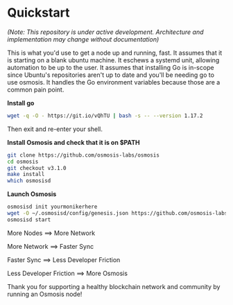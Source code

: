 # Quickstart
_(Note: This repository is under active development. Architecture and implementation may change without documentation)_

This is what you'd use to get a node up and running, fast. It assumes that it is starting on a blank ubuntu machine.  It eschews a systemd unit, allowing automation to be up to the user.  It assumes that installing Go is in-scope since Ubuntu's repositories aren't up to date and you'll be needing go to use osmosis.  It handles the Go environment variables because those are a common pain point.

**Install go**
```bash
wget -q -O - https://git.io/vQhTU | bash -s -- --version 1.17.2
```

Then exit and re-enter your shell.

**Install Osmosis and check that it is on $PATH**
```bash
git clone https://github.com/osmosis-labs/osmosis
cd osmosis
git checkout v3.1.0
make install
which osmosisd
```

**Launch Osmosis**
```bash
osmosisd init yourmonikerhere
wget -O ~/.osmosisd/config/genesis.json https://github.com/osmosis-labs/networks/raw/main/osmosis-1/genesis.json
osmosisd start
```

More Nodes ==> More Network

More Network ==> Faster Sync

Faster Sync ==> Less Developer Friction

Less Developer Friction ==> More Osmosis

Thank you for supporting a healthy blockchain network and community by running an Osmosis node!

